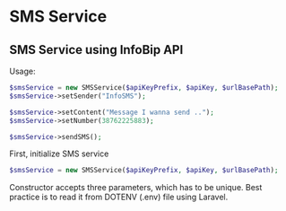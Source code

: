 # SMS Service

## SMS Service using InfoBip API

Usage: 

```php
$smsService = new SMSService($apiKeyPrefix, $apiKey, $urlBasePath);
$smsService->setSender("InfoSMS");

$smsService->setContent("Message I wanna send ..");
$smsService->setNumber(38762225883);

$smsService->sendSMS();
```

First, initialize SMS service 

```php
$smsService = new SMSService($apiKeyPrefix, $apiKey, $urlBasePath);
```

Constructor accepts three parameters, which has to be unique. Best practice is to read it from DOTENV (.env) file using Laravel.

